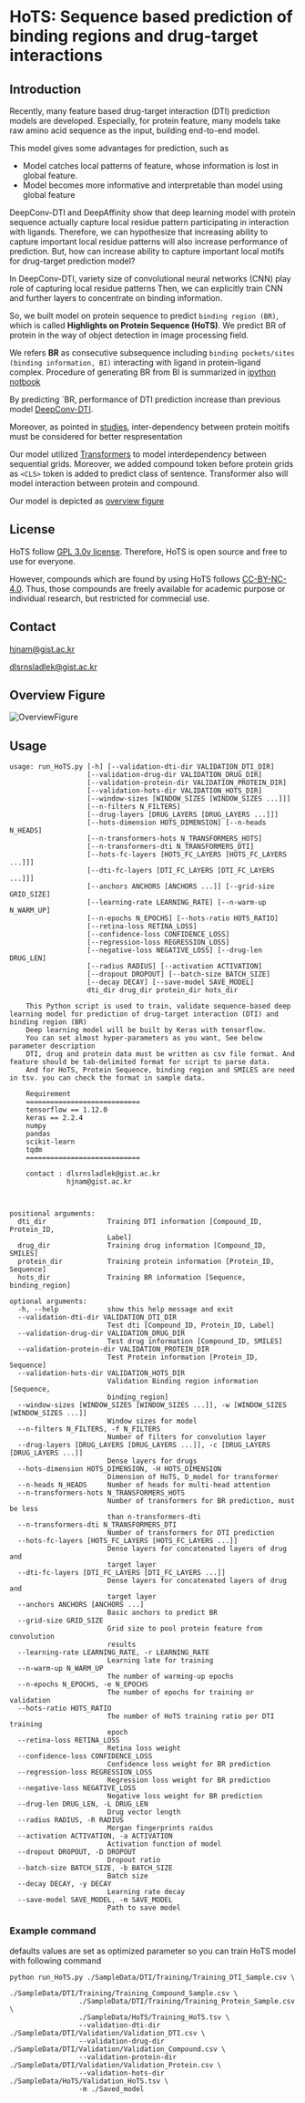 # HoTS: Sequence based prediction of binding regions and drug-target interactions

## Introduction

Recently, many feature based drug-target interaction (DTI) prediction models are developed.
Especially, for protein feature, many models take raw amino acid sequence as the input, building end-to-end model.

This model gives some advantages for prediction, such as

  * Model catches local patterns of feature, whose information is lost in global feature. 
  * Model becomes more informative and interpretable than model using global feature

DeepConv-DTI and DeepAffinity show that deep learning model with protein sequence actually capture local residue pattern participating in interaction with ligands.
Therefore, we can hypothesize that increasing ability to capture important local residue patterns will also increase performance of prediction.
But, how can increase ability to capture important local motifs for drug-target prediction model?

In DeepConv-DTI, variety size of convolutional neural networks (CNN) play role of capturing local residue patterns
Then, we can explicitly train CNN and further layers to concentrate on binding information.

So, we built model on protein sequence to predict ``binding region (BR)``, which is called **Highlights on Protein Sequence (HoTS)**.
We predict BR of protein in the way of object detection in image processing field.

We refers **BR** as consecutive subsequence including ``binding pockets/sites (binding information, BI)`` interacting with ligand in protein-ligand complex.
Procedure of generating BR from BI is summarized in [ipython notbook](SampleData/HoTS/Parsing_scPDB_for_HoTS.ipynb) 

By predicting `BR, performance of DTI prediction increase than previous model [DeepConv-DTI](https://journals.plos.org/ploscompbiol/article?id=10.1371/journal.pcbi.1007129).

Moreover, as pointed in [studies](https://www.researchgate.net/publication/335085389_Improved_fragment_sampling_for_ab_initio_protein_structure_prediction_using_deep_neural_networks), inter-dependency between protein moitifs must be considered for better respresentation

Our model utilized [Transformers](https://arxiv.org/abs/1706.03762) to model interdependency between sequential grids.
Moreover, we added compound token before protein grids as ``<CLS>`` token is added to predict class of sentence. Transformer also will model interaction between protein and compound.

Our model is depicted as [overview figure](Figures/Fig_1.jpg)

## License


HoTS follow [GPL 3.0v license](LICENSE). Therefore, HoTS is open source and free to use for everyone.

However, compounds which are found by using HoTS follows [CC-BY-NC-4.0](CC-BY-NC-SA-4.0). Thus, those compounds are freely available for academic purpose or individual research, but restricted for commecial use.

## Contact

hjnam@gist.ac.kr

dlsrnsladlek@gist.ac.kr


## Overview Figure

![OverviewFigure](Figures/Fig_1.jpg)

## Usage

```
usage: run_HoTS.py [-h] [--validation-dti-dir VALIDATION_DTI_DIR]
                   [--validation-drug-dir VALIDATION_DRUG_DIR]
                   [--validation-protein-dir VALIDATION_PROTEIN_DIR]
                   [--validation-hots-dir VALIDATION_HOTS_DIR]
                   [--window-sizes [WINDOW_SIZES [WINDOW_SIZES ...]]]
                   [--n-filters N_FILTERS]
                   [--drug-layers [DRUG_LAYERS [DRUG_LAYERS ...]]]
                   [--hots-dimension HOTS_DIMENSION] [--n-heads N_HEADS]
                   [--n-transformers-hots N_TRANSFORMERS_HOTS]
                   [--n-transformers-dti N_TRANSFORMERS_DTI]
                   [--hots-fc-layers [HOTS_FC_LAYERS [HOTS_FC_LAYERS ...]]]
                   [--dti-fc-layers [DTI_FC_LAYERS [DTI_FC_LAYERS ...]]]
                   [--anchors ANCHORS [ANCHORS ...]] [--grid-size GRID_SIZE]
                   [--learning-rate LEARNING_RATE] [--n-warm-up N_WARM_UP]
                   [--n-epochs N_EPOCHS] [--hots-ratio HOTS_RATIO]
                   [--retina-loss RETINA_LOSS]
                   [--confidence-loss CONFIDENCE_LOSS]
                   [--regression-loss REGRESSION_LOSS]
                   [--negative-loss NEGATIVE_LOSS] [--drug-len DRUG_LEN]
                   [--radius RADIUS] [--activation ACTIVATION]
                   [--dropout DROPOUT] [--batch-size BATCH_SIZE]
                   [--decay DECAY] [--save-model SAVE_MODEL]
                   dti_dir drug_dir protein_dir hots_dir

    This Python script is used to train, validate sequence-based deep learning model for prediction of drug-target interaction (DTI) and binding region (BR)
    Deep learning model will be built by Keras with tensorflow.
    You can set almost hyper-parameters as you want, See below parameter description
    DTI, drug and protein data must be written as csv file format. And feature should be tab-delimited format for script to parse data.
    And for HoTS, Protein Sequence, binding region and SMILES are need in tsv. you can check the format in sample data. 

    Requirement
    ============================ 
    tensorflow == 1.12.0 
    keras == 2.2.4 
    numpy 
    pandas 
    scikit-learn 
    tqdm 
    ============================

    contact : dlsrnsladlek@gist.ac.kr
              hjnam@gist.ac.kr

    

positional arguments:
  dti_dir               Training DTI information [Compound_ID, Protein_ID,
                        Label]
  drug_dir              Training drug information [Compound_ID, SMILES]
  protein_dir           Training protein information [Protein_ID, Sequence]
  hots_dir              Training BR information [Sequence, binding_region]

optional arguments:
  -h, --help            show this help message and exit
  --validation-dti-dir VALIDATION_DTI_DIR
                        Test dti [Compound_ID, Protein_ID, Label]
  --validation-drug-dir VALIDATION_DRUG_DIR
                        Test drug information [Compound_ID, SMILES]
  --validation-protein-dir VALIDATION_PROTEIN_DIR
                        Test Protein information [Protein_ID, Sequence]
  --validation-hots-dir VALIDATION_HOTS_DIR
                        Validation Binding region information [Sequence,
                        binding_region]
  --window-sizes [WINDOW_SIZES [WINDOW_SIZES ...]], -w [WINDOW_SIZES [WINDOW_SIZES ...]]
                        Window sizes for model
  --n-filters N_FILTERS, -f N_FILTERS
                        Number of filters for convolution layer
  --drug-layers [DRUG_LAYERS [DRUG_LAYERS ...]], -c [DRUG_LAYERS [DRUG_LAYERS ...]]
                        Dense layers for drugs
  --hots-dimension HOTS_DIMENSION, -H HOTS_DIMENSION
                        Dimension of HoTS, D_model for transformer
  --n-heads N_HEADS     Number of heads for multi-head attention
  --n-transformers-hots N_TRANSFORMERS_HOTS
                        Number of transformers for BR prediction, must be less
                        than n-transformers-dti
  --n-transformers-dti N_TRANSFORMERS_DTI
                        Number of transformers for DTI prediction
  --hots-fc-layers [HOTS_FC_LAYERS [HOTS_FC_LAYERS ...]]
                        Dense layers for concatenated layers of drug and
                        target layer
  --dti-fc-layers [DTI_FC_LAYERS [DTI_FC_LAYERS ...]]
                        Dense layers for concatenated layers of drug and
                        target layer
  --anchors ANCHORS [ANCHORS ...]
                        Basic anchors to predict BR
  --grid-size GRID_SIZE
                        Grid size to pool protein feature from convolution
                        results
  --learning-rate LEARNING_RATE, -r LEARNING_RATE
                        Learning late for training
  --n-warm-up N_WARM_UP
                        The number of warming-up epochs
  --n-epochs N_EPOCHS, -e N_EPOCHS
                        The number of epochs for training or validation
  --hots-ratio HOTS_RATIO
                        The number of HoTS training ratio per DTI training
                        epoch
  --retina-loss RETINA_LOSS
                        Retina loss weight
  --confidence-loss CONFIDENCE_LOSS
                        Confidence loss weight for BR prediction
  --regression-loss REGRESSION_LOSS
                        Regression loss weight for BR prediction
  --negative-loss NEGATIVE_LOSS
                        Negative loss weight for BR prediction
  --drug-len DRUG_LEN, -L DRUG_LEN
                        Drug vector length
  --radius RADIUS, -R RADIUS
                        Morgan fingerprints raidus
  --activation ACTIVATION, -a ACTIVATION
                        Activation function of model
  --dropout DROPOUT, -D DROPOUT
                        Dropout ratio
  --batch-size BATCH_SIZE, -b BATCH_SIZE
                        Batch size
  --decay DECAY, -y DECAY
                        Learning rate decay
  --save-model SAVE_MODEL, -m SAVE_MODEL
                        Path to save model
```


### Example command

defaults values are set as optimized parameter so you can train HoTS model with following command
 
```
python run_HoTS.py ./SampleData/DTI/Training/Training_DTI_Sample.csv \
                 ./SampleData/DTI/Training/Training_Compound_Sample.csv \ 
                 ./SampleData/DTI/Training/Training_Protein_Sample.csv \
                 ./SampleData/HoTS/Training_HoTS.tsv \ 
                 --validation-dti-dir  ./SampleData/DTI/Validation/Validation_DTI.csv \
                 --validation-drug-dir ./SampleData/DTI/Validation/Validation_Compound.csv \
                 --validation-protein-dir ./SampleData/DTI/Validation/Validation_Protein.csv \
                 --validation-hots-dir ./SampleData/HoTS/Validation_HoTS.tsv \ 
                 -m ./Saved_model
```
